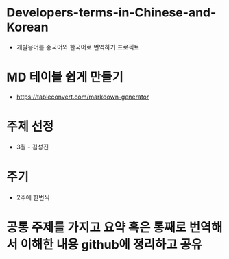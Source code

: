 # Developers-terms-in-Chinese-and-Korean
- 개발용어를 중국어와 한국어로 번역하기 프로젝트

# MD 테이블 쉽게 만들기
- https://tableconvert.com/markdown-generator

# 주제 선정
- 3월 - 김성진

# 주기 
- 2주에 한번씩

# 공통 주제를 가지고 요약 혹은 통째로 번역해서 이해한 내용 github에 정리하고 공유
